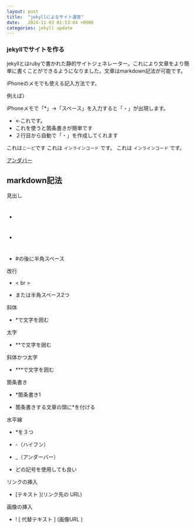 ```yaml
---
layout: post
title:  "jekyllによるサイト運営"
date:   2024-11-03 01:53:04 +0900
categories: jekyll update
---
```

### jekyllでサイトを作る
jekyllとはrubyで書かれた静的サイトジェネレーター。これにより文章をより簡単に書くことができるようになりました。文章はmarkdown記法が可能です。

iPhoneのメモでも使える記入方法です。

例えば）

iPhoneメモで「*」→「スペース」を入力すると「・」が出現します。
* ←これです。
* これを使うと箇条書きが簡単です
* ２行目から自動で「・」を作成してくれます

これは`こーど`です
これは `インラインコード` です。
これは <code>インラインコード</code> です。

<u>アンダバー</u>


## markdown記法

見出し

* #

* ##

* #の後に半角スペース

改行

* < br >

* または半角スペース2つ

斜体

* *で文字を囲む

太字

* **で文字を囲む

斜体かつ太字

* ***で文字を囲む

箇条書き

* *箇条書き1

* 箇条書きする文章の頭に*を付ける

水平線

* *を３つ

* -（ハイフン）

* _（アンダーバー）

* どの記号を使用しても良い

リンクの挿入

* [テキスト ](リンク先の URL)

画像の挿入

* ! [ 代替テキスト ] (画像URL )
